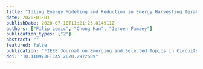 ```yaml
---
title: "Idling Energy Modeling and Reduction in Energy Harvesting Terahertz Nanonetworks for Controlling Software-Defined Metamaterials"
date: 2020-01-01
publishDate: 2020-07-18T11:21:23.814911Z
authors: ["Filip Lemic", "Chong Han", "Jeroen Famaey"]
publication_types: ["2"]
abstract: ""
featured: false
publication: "*IEEE Journal on Emerging and Selected Topics in Circuits and Systems*"
doi: "10.1109/JETCAS.2020.2972689"
---
```


